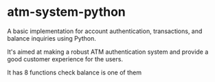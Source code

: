 # atm-system-python
A basic implementation for account authentication, transactions, and balance inquiries using Python.

It's aimed at making a robust ATM authentication system and provide a good customer experience for the users.

It has 8 functions
check balance is one of them
